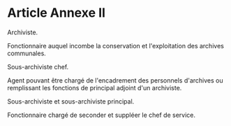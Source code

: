 # Article Annexe II

Archiviste.

Fonctionnaire auquel incombe la conservation et l'exploitation des archives communales.

Sous-archiviste chef.

Agent pouvant être chargé de l'encadrement des personnels d'archives ou remplissant les fonctions de principal adjoint d'un archiviste.

Sous-archiviste et sous-archiviste principal.

Fonctionnaire chargé de seconder et suppléer le chef de service.
